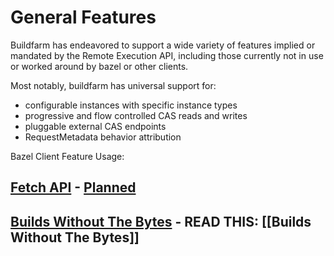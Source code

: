 # General Features

Buildfarm has endeavored to support a wide variety of features implied or mandated by the Remote Execution API, including those currently not in use or worked around by bazel or other clients.

Most notably, buildfarm has universal support for:

* configurable instances with specific instance types
* progressive and flow controlled CAS reads and writes
* pluggable external CAS endpoints
* RequestMetadata behavior attribution

Bazel Client Feature Usage:

## [Fetch API](https://docs.bazel.build/versions/master/command-line-reference.html#flag--experimental_remote_downloader) - [Planned](https://github.com/bazelbuild/bazel-buildfarm/pull/605)
## [Builds Without The Bytes](https://github.com/bazelbuild/bazel/issues/6862) - READ THIS: [[Builds Without The Bytes]]